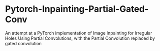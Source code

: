 # Pytorch-Inpainting-Partial-Gated-Conv
An attempt at a PyTorch implementation of Image Inpainting for Irregular Holes Using Partial Convolutions, with the Partial Convolution replaced by gated convolution
